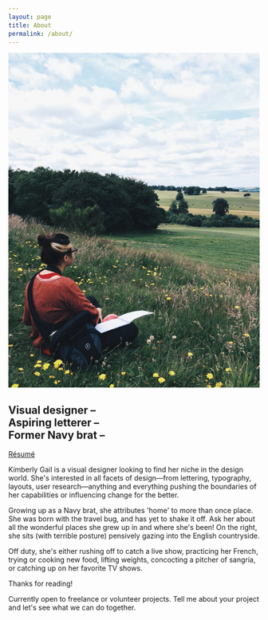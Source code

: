 ```yaml
---
layout: page
title: About
permalink: /about/
---
```


<img src="/images/about.jpg" alt="about">

## Visual designer – <br> Aspiring letterer – <br> Former Navy brat –

<a href="/assets/klosenara-2017-resume.pdf">Résumé</a>

Kimberly Gail is a visual designer looking to find her niche in the design world. She's interested in all facets of design—from lettering, typography, layouts, user research—anything and everything pushing the boundaries of her capabilities or influencing change for the better.

Growing up as a Navy brat, she attributes 'home' to more than once place. She was born with the travel bug, and has yet to shake it off. Ask her about all the wonderful places she grew up in and where she's been! On the right, she sits (with terrible posture) pensively gazing into the English countryside.

Off duty, she's either rushing off to catch a live show, practicing her French, trying or cooking new food, lifting weights, concocting a pitcher of sangria, or catching up on her favorite TV shows.

Thanks for reading!

Currently open to freelance or volunteer projects.
Tell me about your project and let's see what we can do together.
